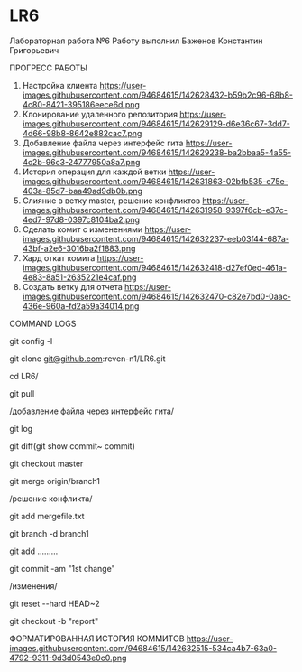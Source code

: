 # LR6
Лабораторная работа №6
Работу выполнил Баженов Константин Григорьевич

ПРОГРЕСС РАБОТЫ
1. Настройка клиента
https://user-images.githubusercontent.com/94684615/142628432-b59b2c96-68b8-4c80-8421-395186eece6d.png
2. Клонирование удаленного репозитория
https://user-images.githubusercontent.com/94684615/142629129-d6e36c67-3dd7-4d66-98b8-8642e882cac7.png
3. Добавление файла через интерфейс гита
https://user-images.githubusercontent.com/94684615/142629238-ba2bbaa5-4a55-4c2b-96c3-24777950a8a7.png
4. История операция для каждой ветки
https://user-images.githubusercontent.com/94684615/142631863-02bfb535-e75e-403a-85d7-baa49ad9db0b.png
5. Слияние в ветку master, решение конфликтов
https://user-images.githubusercontent.com/94684615/142631958-9397f6cb-e37c-4ed7-97d8-0397c8104ba2.png
6. Сделать комит с изменениями 
https://user-images.githubusercontent.com/94684615/142632237-eeb03f44-687a-43bf-a2e6-3016ba2f1883.png
7. Хард откат комита 
https://user-images.githubusercontent.com/94684615/142632418-d27ef0ed-461a-4e83-8a51-2635221e4caf.png
8. Создать ветку для отчета
https://user-images.githubusercontent.com/94684615/142632470-c82e7bd0-0aac-436e-960a-fd2a59a34014.png



COMMAND LOGS

git config -l

git clone git@github.com:reven-n1/LR6.git

cd LR6/

git pull

/добавление файла через интерфейс гита/


git log

git diff(git show commit~ commit)

git checkout master

git merge origin/branch1



/решение конфликта/

git add mergefile.txt

git branch -d branch1



git add .........

git commit -am "1st change"

/изменения/



git reset --hard HEAD~2

git checkout -b "report"



ФОРМАТИРОВАННАЯ ИСТОРИЯ КОММИТОВ
https://user-images.githubusercontent.com/94684615/142632515-534ca4b7-63a0-4792-9311-9d3d0543e0c0.png

